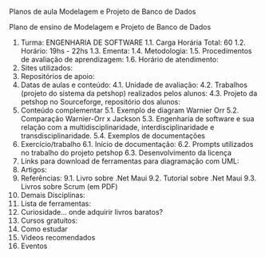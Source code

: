 Planos de aula Modelagem e Projeto de Banco de Dados

Plano de ensino de Modelagem e Projeto de Banco de Dados
1. Turma: ENGENHARIA DE SOFTWARE
1.1. Carga Horária Total: 60
1.2. Horário: 19hs - 22hs
1.3. Ementa:
1.4. Metodologia:
1.5. Procedimentos de avaliação de aprendizagem:
1.6. Horário de atendimento:
2. Sites utilizados:
3. Repositórios de apoio:
4. Datas de aulas e conteúdo:
4.1. Unidade de avaliação:
4.2. Trabalhos (projeto do sistema da petshop) realizados pelos alunos:
4.3. Projeto da petshop no Sourceforge, repositório dos alunos:
5. Conteúdo complementar
5.1. Exemplo de diagram Warnier Orr
5.2. Comparação Warnier-Orr x Jackson
5.3. Engenharia de software e sua relação com a multidisciplinaridade, interdisciplinaridade e transdisciplinaridade.
5.4. Exemplos de documentações
6. Exercício/trabalho
6.1. Início de documentação:
6.2. Prompts utilizados no trabalho do projeto petshop
6.3. Desenvolvimento da licença
7. Links para download de ferramentas para diagramação com UML:
8. Artigos:
9. Referências:
9.1. Livro sobre .Net Maui
9.2. Tutorial sobre .Net Maui
9.3. Livros sobre Scrum (em PDF)
10. Demais Disciplinas:
11. Lista de ferramentas:
12. Curiosidade... onde adquirir livros baratos?
13. Cursos gratuítos:
14. Como estudar
15. Videos recomendados
16. Eventos